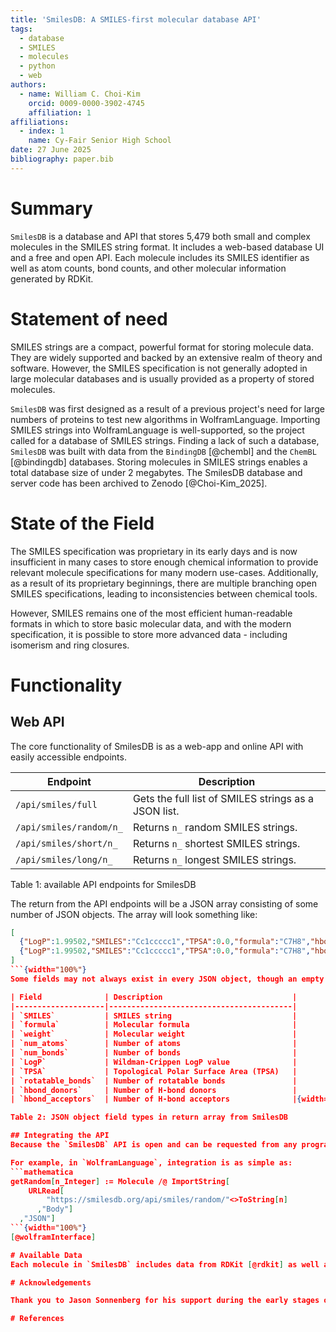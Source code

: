 ```yaml
---
title: 'SmilesDB: A SMILES-first molecular database API'
tags:
  - database
  - SMILES
  - molecules
  - python
  - web
authors:
  - name: William C. Choi-Kim
    orcid: 0009-0000-3902-4745
    affiliation: 1
affiliations:
  - index: 1
    name: Cy-Fair Senior High School
date: 27 June 2025
bibliography: paper.bib
---
```


# Summary

`SmilesDB` is a database and API that stores 5,479 both small and complex molecules in the SMILES string format. It includes a web-based database UI and a free and open API. Each molecule includes its SMILES identifier as well as atom counts, bond counts, and other molecular information generated by RDKit.

# Statement of need

SMILES strings are a compact, powerful format for storing molecule data. They are widely supported and backed by an extensive realm of theory and software. However, the SMILES specification is not generally adopted in large molecular databases and is usually provided as a property of stored molecules.

`SmilesDB` was first designed as a result of a previous project's need for large numbers of proteins to test new algorithms in WolframLanguage. Importing SMILES strings into WolframLanguage is well-supported, so the project called for a database of SMILES strings. Finding a lack of such a database, `SmilesDB` was built with data from the `BindingDB` [@chembl] and the `ChemBL` [@bindingdb] databases. Storing molecules in SMILES strings enables a total database size of under 2 megabytes. The SmilesDB database and server code has been archived to Zenodo [@Choi-Kim_2025].

# State of the Field
The SMILES specification was proprietary in its early days and is now insufficient in many cases to store enough chemical information to provide relevant molecule specifications for many modern use-cases. Additionally, as a result of its proprietary beginnings, there are multiple branching open SMILES specifications, leading to inconsistencies between chemical tools. 

However, SMILES remains one of the most efficient human-readable formats in which to store basic molecular data, and with the modern specification, it is possible to store more advanced data - including isomerism and ring closures.

# Functionality

## Web API

The core functionality of SmilesDB is as a web-app and online API with easily accessible endpoints.

| Endpoint              | Description                                      |
|-----------------------|--------------------------------------------------|
| `/api/smiles/full`    | Gets the full list of SMILES strings as a JSON list. |
| `/api/smiles/random/n_` | Returns `n_` random SMILES strings.               |
| `/api/smiles/short/n_`  | Returns `n_` shortest SMILES strings.             |
| `/api/smiles/long/n_`   | Returns `n_` longest SMILES strings.              |{width="100%"}

Table 1: available API endpoints for SmilesDB

The return from the API endpoints will be a JSON array consisting of some number of JSON objects. The array will look something like:
```JSON
[
  {"LogP":1.99502,"SMILES":"Cc1ccccc1","TPSA":0.0,"formula":"C7H8","hbond_acceptors":0,"hbond_donors":0,"num_atoms":7,"num_bonds":7,"rotatable_bonds":0,"weight":92.14099999999999},
  {"LogP":1.99502,"SMILES":"Cc1ccccc1","TPSA":0.0,"formula":"C7H8","hbond_acceptors":0,"hbond_donors":0,"num_atoms":7,"num_bonds":7,"rotatable_bonds":0,"weight":92.14099999999999}
]
```{width="100%"}
Some fields may not always exist in every JSON object, though an empty object will never be returned in the array.

| Field              | Description                             |
|--------------------|-----------------------------------------|
| `SMILES`           | SMILES string                           |
| `formula`          | Molecular formula                       |
| `weight`           | Molecular weight                        |
| `num_atoms`        | Number of atoms                         |
| `num_bonds`        | Number of bonds                         |
| `LogP`             | Wildman-Crippen LogP value              |
| `TPSA`             | Topological Polar Surface Area (TPSA)   |
| `rotatable_bonds`  | Number of rotatable bonds               |
| `hbond_donors`     | Number of H-bond donors                 |
| `hbond_acceptors`  | Number of H-bond acceptors              |{width="100%"}

Table 2: JSON object field types in return array from SmilesDB

## Integrating the API
Because the `SmilesDB` API is open and can be requested from any programming language with a http request framework, integrating `SmilesDB` into existing projects is simple. 

For example, in `WolframLanguage`, integration is as simple as:
```mathematica
getRandom[n_Integer] := Molecule /@ ImportString[
    URLRead[
        "https://smilesdb.org/api/smiles/random/"<>ToString[n]
      ,"Body"]
  ,"JSON"] 
```{width="100%"}
[@wolframInterface]

# Available Data
Each molecule in `SmilesDB` includes data from RDKit [@rdkit] as well as a SMILES string identifier. The full database can be queried using the online API at [smilesdb.org/api](https://smilesdb.org/api) with a variety of dynamic endpoints for any number of molecules.

# Acknowledgements

Thank you to Jason Sonnenberg for his support during the early stages of this project.

# References